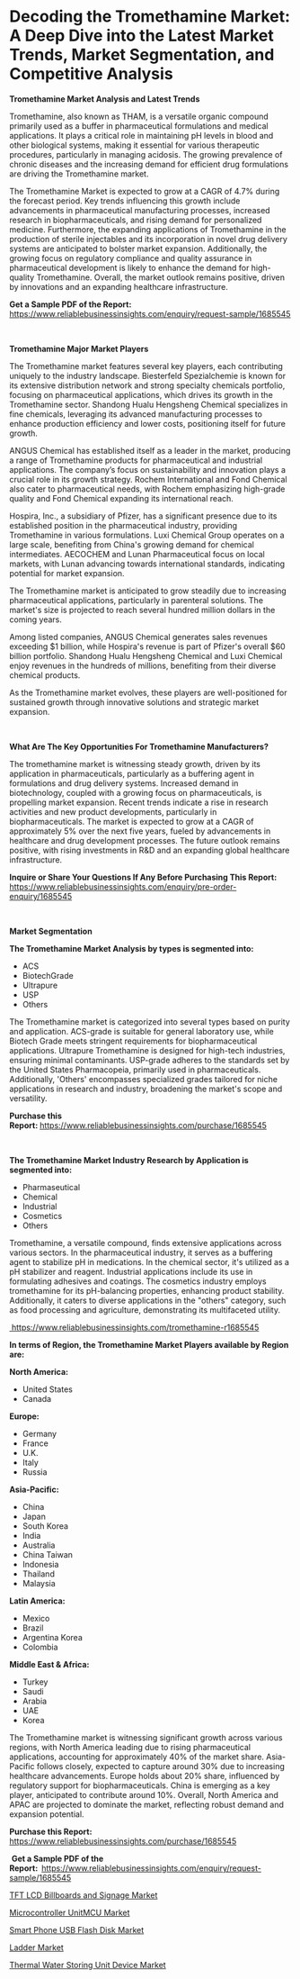 <p><h1>Decoding the Tromethamine Market: A Deep Dive into the Latest Market Trends, Market Segmentation, and Competitive Analysis</h1></p><p><strong>Tromethamine Market Analysis and Latest Trends</strong></p>
<p><p>Tromethamine, also known as THAM, is a versatile organic compound primarily used as a buffer in pharmaceutical formulations and medical applications. It plays a critical role in maintaining pH levels in blood and other biological systems, making it essential for various therapeutic procedures, particularly in managing acidosis. The growing prevalence of chronic diseases and the increasing demand for efficient drug formulations are driving the Tromethamine market.</p><p>The Tromethamine Market is expected to grow at a CAGR of 4.7% during the forecast period. Key trends influencing this growth include advancements in pharmaceutical manufacturing processes, increased research in biopharmaceuticals, and rising demand for personalized medicine. Furthermore, the expanding applications of Tromethamine in the production of sterile injectables and its incorporation in novel drug delivery systems are anticipated to bolster market expansion. Additionally, the growing focus on regulatory compliance and quality assurance in pharmaceutical development is likely to enhance the demand for high-quality Tromethamine. Overall, the market outlook remains positive, driven by innovations and an expanding healthcare infrastructure.</p></p>
<p><strong>Get a Sample PDF of the Report:&nbsp;</strong> <a href="https://www.reliablebusinessinsights.com/enquiry/request-sample/1685545?utm_campaign=1113&utm_medium=2&utm_source=Github&utm_content=ia&utm_term=13102024&utm_id=tromethamine">https://www.reliablebusinessinsights.com/enquiry/request-sample/1685545</a></p>
<p>&nbsp;</p>
<p><strong>Tromethamine Major Market Players</strong></p>
<p><p>The Tromethamine market features several key players, each contributing uniquely to the industry landscape. Biesterfeld Spezialchemie is known for its extensive distribution network and strong specialty chemicals portfolio, focusing on pharmaceutical applications, which drives its growth in the Tromethamine sector. Shandong Hualu Hengsheng Chemical specializes in fine chemicals, leveraging its advanced manufacturing processes to enhance production efficiency and lower costs, positioning itself for future growth.</p><p>ANGUS Chemical has established itself as a leader in the market, producing a range of Tromethamine products for pharmaceutical and industrial applications. The company’s focus on sustainability and innovation plays a crucial role in its growth strategy. Rochem International and Fond Chemical also cater to pharmaceutical needs, with Rochem emphasizing high-grade quality and Fond Chemical expanding its international reach.</p><p>Hospira, Inc., a subsidiary of Pfizer, has a significant presence due to its established position in the pharmaceutical industry, providing Tromethamine in various formulations. Luxi Chemical Group operates on a large scale, benefiting from China's growing demand for chemical intermediates. AECOCHEM and Lunan Pharmaceutical focus on local markets, with Lunan advancing towards international standards, indicating potential for market expansion.</p><p>The Tromethamine market is anticipated to grow steadily due to increasing pharmaceutical applications, particularly in parenteral solutions. The market's size is projected to reach several hundred million dollars in the coming years. </p><p>Among listed companies, ANGUS Chemical generates sales revenues exceeding $1 billion, while Hospira's revenue is part of Pfizer's overall $60 billion portfolio. Shandong Hualu Hengsheng Chemical and Luxi Chemical enjoy revenues in the hundreds of millions, benefiting from their diverse chemical products. </p><p>As the Tromethamine market evolves, these players are well-positioned for sustained growth through innovative solutions and strategic market expansion.</p></p>
<p>&nbsp;</p>
<p><strong>What Are The Key Opportunities For Tromethamine Manufacturers?</strong></p>
<p><p>The tromethamine market is witnessing steady growth, driven by its application in pharmaceuticals, particularly as a buffering agent in formulations and drug delivery systems. Increased demand in biotechnology, coupled with a growing focus on pharmaceuticals, is propelling market expansion. Recent trends indicate a rise in research activities and new product developments, particularly in biopharmaceuticals. The market is expected to grow at a CAGR of approximately 5% over the next five years, fueled by advancements in healthcare and drug development processes. The future outlook remains positive, with rising investments in R&D and an expanding global healthcare infrastructure.</p></p>
<p><strong>Inquire or Share Your Questions If Any Before Purchasing This Report:</strong> <a href="https://www.reliablebusinessinsights.com/enquiry/pre-order-enquiry/1685545?utm_campaign=1113&utm_medium=2&utm_source=Github&utm_content=ia&utm_term=13102024&utm_id=tromethamine">https://www.reliablebusinessinsights.com/enquiry/pre-order-enquiry/1685545</a></p>
<p>&nbsp;</p>
<p><strong>Market Segmentation</strong></p>
<p><strong>The Tromethamine Market Analysis by types is segmented into:</strong></p>
<p><ul><li>ACS</li><li>BiotechGrade</li><li>Ultrapure</li><li>USP</li><li>Others</li></ul></p>
<p><p>The Tromethamine market is categorized into several types based on purity and application. ACS-grade is suitable for general laboratory use, while Biotech Grade meets stringent requirements for biopharmaceutical applications. Ultrapure Tromethamine is designed for high-tech industries, ensuring minimal contaminants. USP-grade adheres to the standards set by the United States Pharmacopeia, primarily used in pharmaceuticals. Additionally, 'Others' encompasses specialized grades tailored for niche applications in research and industry, broadening the market's scope and versatility.</p></p>
<p><strong>Purchase this Report:&nbsp;</strong><a href="https://www.reliablebusinessinsights.com/purchase/1685545?utm_campaign=1113&utm_medium=2&utm_source=Github&utm_content=ia&utm_term=13102024&utm_id=tromethamine">https://www.reliablebusinessinsights.com/purchase/1685545</a></p>
<p>&nbsp;</p>
<p><strong>The Tromethamine Market Industry Research by Application is segmented into:</strong></p>
<p><ul><li>Pharmaseutical</li><li>Chemical</li><li>Industrial</li><li>Cosmetics</li><li>Others</li></ul></p>
<p><p>Tromethamine, a versatile compound, finds extensive applications across various sectors. In the pharmaceutical industry, it serves as a buffering agent to stabilize pH in medications. In the chemical sector, it's utilized as a pH stabilizer and reagent. Industrial applications include its use in formulating adhesives and coatings. The cosmetics industry employs tromethamine for its pH-balancing properties, enhancing product stability. Additionally, it caters to diverse applications in the "others" category, such as food processing and agriculture, demonstrating its multifaceted utility.</p></p>
<p><a href="https://www.reliablebusinessinsights.com/tromethamine-r1685545?utm_campaign=1113&utm_medium=2&utm_source=Github&utm_content=ia&utm_term=13102024&utm_id=tromethamine">&nbsp;https://www.reliablebusinessinsights.com/tromethamine-r1685545</a></p>
<p><strong>In terms of Region, the Tromethamine Market Players available by Region are:</strong></p>
<p>
    <p> <strong> North America: </strong>
        <ul>
            <li>United States</li>
            <li>Canada</li>
        </ul>
        </p> 
    <p> <strong> Europe: </strong>
        <ul>
            <li>Germany</li>
            <li>France</li>
            <li>U.K.</li>
            <li>Italy</li>
            <li>Russia</li>
        </ul>
        </p> 
    <p> <strong> Asia-Pacific: </strong>
        <ul>
            <li>China</li>
            <li>Japan</li>
            <li>South Korea</li>
            <li>India</li>
            <li>Australia</li>
            <li>China Taiwan</li>
            <li>Indonesia</li>
            <li>Thailand</li>
            <li>Malaysia</li>
        </ul>
        </p> 
    <p> <strong> Latin America: </strong>
        <ul>
            <li>Mexico</li>
            <li>Brazil</li>
            <li>Argentina Korea</li>
            <li>Colombia</li>
        </ul>
        </p> 
    <p> <strong> Middle East & Africa: </strong>
        <ul>
            <li>Turkey</li>
            <li>Saudi</li>
            <li>Arabia</li>
            <li>UAE</li>
            <li>Korea</li>
        </ul>
    </p>
    </p>
<p><p>The Tromethamine market is witnessing significant growth across various regions, with North America leading due to rising pharmaceutical applications, accounting for approximately 40% of the market share. Asia-Pacific follows closely, expected to capture around 30% due to increasing healthcare advancements. Europe holds about 20% share, influenced by regulatory support for biopharmaceuticals. China is emerging as a key player, anticipated to contribute around 10%. Overall, North America and APAC are projected to dominate the market, reflecting robust demand and expansion potential.</p></p>
<p><strong>Purchase this Report: </strong><a href="https://www.reliablebusinessinsights.com/purchase/1685545?utm_campaign=1113&utm_medium=2&utm_source=Github&utm_content=ia&utm_term=13102024&utm_id=tromethamine">https://www.reliablebusinessinsights.com/purchase/1685545</a></p>
<p>&nbsp;<strong>Get a Sample PDF of the Report:&nbsp;&nbsp;</strong><a href="https://www.reliablebusinessinsights.com/enquiry/request-sample/1685545?utm_campaign=1113&utm_medium=2&utm_source=Github&utm_content=ia&utm_term=13102024&utm_id=tromethamine">https://www.reliablebusinessinsights.com/enquiry/request-sample/1685545</a></p>
<p><strong></strong></p>
<p><p><a href="https://www.linkedin.com/pulse/charting-future-comprehensive-analysis-global-tft-lcd-billboards-vslvf?utm_campaign=1113&utm_medium=2&utm_source=Github&utm_content=ia&utm_term=13102024&utm_id=tromethamine">TFT LCD Billboards and Signage Market</a></p><p><a href="https://www.linkedin.com/pulse/global-microcontroller-unitmcu-market-opportunities-forecast-tclqe?utm_campaign=1113&utm_medium=2&utm_source=Github&utm_content=ia&utm_term=13102024&utm_id=tromethamine">Microcontroller UnitMCU Market</a></p><p><a href="https://github.com/GenaGaines34/Market-Research-Report-List-1/blob/main/smart-phone-usb-flash-disk-market.md?utm_campaign=1113&utm_medium=2&utm_source=Github&utm_content=ia&utm_term=13102024&utm_id=tromethamine">Smart Phone USB Flash Disk Market</a></p><p><a href="https://issuu.com/reportprime-2/docs/ladder-market-size-2030.pptx_3e3e9e854e876f?utm_campaign=1113&utm_medium=2&utm_source=Github&utm_content=ia&utm_term=13102024&utm_id=tromethamine">Ladder Market</a></p><p><a href="https://github.com/shauntarfpso/Market-Research-Report-List-1/blob/main/thermal-water-storing-unit-device-market.md?utm_campaign=1113&utm_medium=2&utm_source=Github&utm_content=ia&utm_term=13102024&utm_id=tromethamine">Thermal Water Storing Unit Device Market</a></p></p>